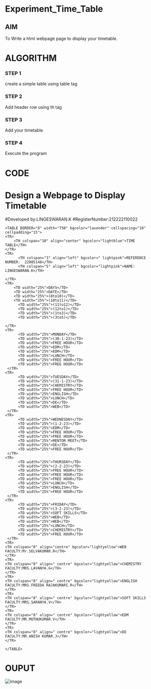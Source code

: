 # Experiment_Time_Table

## AIM
To Write a html webpage page to display your timetable.

# ALGORITHM

### STEP 1
create a simple table using table tag
### STEP 2
Add header row using th tag
### STEP 3
Add your timetable
### STEP 4
Execute the program

# CODE
# Design a Webpage to Display Timetable 
#Developed by:LINGESWARAN.K
#RegisterNumber:212222110022
```
<TABLE BORDER="8" width="750" bgcolor="lavender" cellspacing="10" cellpadding="15"> 
<TR> 
	<TH colspan="10" align="center" bgcolor="lightblue">TIME TABLE</TH>
</TR>   
<TR> 
      <TH colspan="3" align="left" bgcolor=" lightpink">REFERENCE NUMBER:  22005148</TH>
      <TH colspan="5" align="left" bgcolor="lightpink">NAME:   LINGESWARAN.K</TH>
     
</TR>
<TR>
	<TD width="25%">DAYS</TD> 
	<TD width="25%">DATE</TD>
	<TD width="25%">(8to10)</TD>
	<TD width="25%">(10to11)</TD>
      <TD width="25%">(11to12)</TD>
      <TD width="25%">(12to1)</TD>
      <TD width="25%">(1to3)</TD>
      <TD width="25%">(3to5)</TD>
      
</TR>
<TR>
      <TD width="25%">MONDAY</TD>
      <TD width="25%">(30-1-23)</TD>
      <TD width="25%">FREE HOUR</TD>
      <TD width="25%">EDM</TD>
      <TD width="25%">EDM</TD>  
      <TD width="25%">LUNCH</TD>
      <TD width="25%">FREE HOUR</TD>
      <TD width="25%">FREE HOUR</TD>
 </TR>
<TR>
      <TD width="25%">TUESDAY</TD>
      <TD width="25%">(31-1-23)</TD>
      <TD width="25%">CHEMISTRY</TD>
      <TD width="25%">FREE HOUR</TD>
      <TD width="25%">ENGLISH</TD>
      <TD width="25%">LUNCH</TD>
      <TD width="25%">DE</TD>
      <TD width="25%">WEB</TD>
 </TR>
<TR>
      <TD width="25%">WEDNESDAY</TD>
      <TD width="25%">(1-2-23)</TD>
      <TD width="25%">EDM</TD>
      <TD width="25%">FREE HOUR</TD>
      <TD width="25%">FREE HOUR</TD>
      <TD width="25%">MENTOR MEET</TD>
      <TD width="25%">DE</TD>
      <TD width="25%">FREE HOUR</TD>
 </TR>
<TR>
      <TD width="25%">THURSDAY</TD>
      <TD width="25%">(2-2-23)</TD>
      <TD width="25%">FREE HOUR</TD>
      <TD width="25%">FREE HOUR</TD>
      <TD width="25%">FREE HOUR</TD>
      <TD width="25%">LUNCH</TD>
      <TD width="25%">ENGLISH</TD>
      <TD width="25%">FREE HOUR</TD>
 </TR>
<TR>
      <TD width="25%">FRIDAY</TD>
      <TD width="25%">(3-2-23)</TD>
      <TD width="25%">SOFT SKILLS</TD>
      <TD width="25%">WEB</TD>
      <TD width="25%">WEB</TD>
      <TD width="25%">LUNCH</TD>
      <TD width="25%">CHEMISTRY</TD>
      <TD width="25%">FREE HOUR</TD>
 </TR>
<TR>
<TH colspan="8" align="centre" bgcolor="lightyellow">WEB  FACULTY:Mr.SELVAKUMAR.R</TH>
</TR>
<TR>
<TH colspan="8" align=" centre" bgcolor="lightyellow">CHEMISTRY  FACULTY:MRS.LAVANYA.G</TH>
</TR>
<TR>
<TH colspan="8" align=" centre" bgcolor="lightyellow">ENGLISH  FACULTY:MRS.FREEDA RAJAKUMARI.R</TH>
</TR>
<TR>
<TH colspan="8" align=" centre" bgcolor="lightyellow">SOFT SKILLS  FACULTY:MRS.SARANYA.V</TH>
</TR>
<TR>
<TH colspan="8" align=" centre" bgcolor="lightyellow">EDM  FACULTY:MR.MUTHUKUMAR.V</TH>
</TR>
<TR>
<TH colspan="8" align=" centre" bgcolor="lightyellow">DE  FACULTY:MR.ANISH KUMAR.J</TH>
</TR>

</TABLE>
```
# OUPUT
![image](https://user-images.githubusercontent.com/119103865/211379313-17755848-178c-4c37-b3fa-312925de692f.png)
